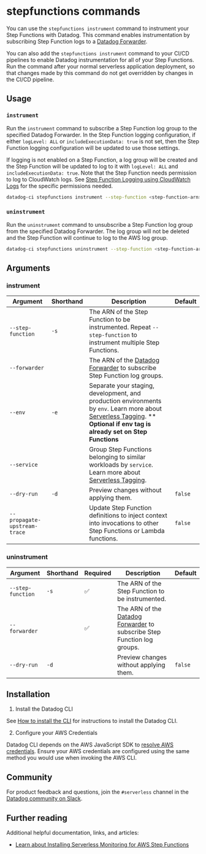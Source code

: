 # stepfunctions commands

You can use the `stepfunctions instrument` command to instrument your Step Functions with Datadog. This command enables instrumentation by subscribing Step Function logs to a [Datadog Forwarder](https://docs.datadoghq.com/logs/guide/forwarder/).

You can also add the `stepfunctions instrument` command to your CI/CD pipelines to enable Datadog instrumentation for all of your Step Functions. Run the command after your normal serverless application deployment, so that changes made by this command do not get overridden by changes in the CI/CD pipeline.

## Usage

### `instrument`

Run the `instrument` command to subscribe a Step Function log group to the specified Datadog Forwarder. In the Step Function logging configuration, if either `logLevel: ALL` or `includeExecutionData: true` is not set, then the Step Function logging configuration will be updated to use those settings.

If logging is not enabled on a Step Function, a log group will be created and the Step Function will be updated to log to it with `logLevel: ALL` and `includeExecutionData: true`. Note that the Step Function needs permission to log to CloudWatch logs. See [Step Function Logging using CloudWatch Logs](https://docs.aws.amazon.com/step-functions/latest/dg/cw-logs.html) for the specific permissions needed.

```bash
datadog-ci stepfunctions instrument --step-function <step-function-arn> --forwarder <forwarder-arn> [--service] [--env] [--dry-run]
```

### `uninstrument`
Run the `uninstrument` command to unsubscribe a Step Function log group from the specified Datadog Forwarder. The log group will not be deleted and the Step Function will continue to log to the AWS log group.

```bash
datadog-ci stepfunctions uninstrument --step-function <step-function-arn> --forwarder <forwarder-arn> [--dry-run]
```

## Arguments

### instrument

| Argument          | Shorthand | Description                                                                                                                                                                                                                                               | Default |
| ----------------- | --------- | --------------------------------------------------------------------------------------------------------------------------------------------------------------------------------------------------------------------------------------------------------- | ------- |
| `--step-function` | `-s`           | The ARN of the Step Function to be instrumented. Repeat `--step-function` to instrument multiple Step Functions.                                                                                                                                          |         |
| `--forwarder`     |                | The ARN of the [Datadog Forwarder](https://docs.datadoghq.com/logs/guide/forwarder/) to subscribe Step Function log groups.                                                                                                                               |         |
| `--env`           | `-e`           | Separate your staging, development, and production environments by `env`. Learn more about [Serverless Tagging](https://docs.datadoghq.com/serverless/guide/serverless_tagging/#the-env-tag). ** **Optional if env tag is already set on Step Functions** |         |
| `--service`       |                | Group Step Functions belonging to similar workloads by `service`. Learn more about [Serverless Tagging](https://docs.datadoghq.com/serverless/guide/serverless_tagging/#the-service-tag).                                                                 |         |
| `--dry-run`       | `-d`           | Preview changes without applying them.                                                                                                                                                                                                                    | `false` |
| `--propagate-upstream-trace`       |             | Update Step Function definitions to inject context into invocations to other Step Functions or Lambda functions.                                                                                                                            | `false` |

### uninstrument

| Argument          | Shorthand | Required           | Description                                                                                                                 | Default |
| ----------------- | --------- | ------------------ | --------------------------------------------------------------------------------------------------------------------------- | ------- |
| `--step-function` | `-s`      | :white_check_mark: | The ARN of the Step Function to be instrumented.                                                                            |         |
| `--forwarder`     |           | :white_check_mark: | The ARN of the [Datadog Forwarder](https://docs.datadoghq.com/logs/guide/forwarder/) to subscribe Step Function log groups. |         |
| `--dry-run`       | `-d`      |                    | Preview changes without applying them.                                                                                      | `false` |

## Installation

1. Install the Datadog CLI

See [How to install the CLI](https://github.com/DataDog/datadog-ci/tree/duncan-harvey/add-step-function-command#how-to-install-the-cli) for instructions to install the Datadog CLI.

2. Configure your AWS Credentials

Datadog CLI depends on the AWS JavaScript SDK to [resolve AWS credentials](https://docs.aws.amazon.com/sdk-for-javascript/v2/developer-guide/setting-credentials-node.html). Ensure your AWS credentials are configured using the same method you would use when invoking the AWS CLI.

## Community

For product feedback and questions, join the `#serverless` channel in the [Datadog community on Slack](https://chat.datadoghq.com/).

[1]: https://docs.aws.amazon.com/sdk-for-javascript/v2/developer-guide/setting-credentials-node.html
[2]: https://github.com/DataDog/datadog-ci
[3]: https://docs.datadoghq.com/serverless/troubleshooting/serverless_tagging/#the-env-tag
[4]: https://docs.datadoghq.com/serverless/troubleshooting/serverless_tagging/#the-service-tag
[5]: https://docs.datadoghq.com/serverless/forwarder/
[6]: https://docs.aws.amazon.com/cli/latest/userguide/cli-configure-profiles.html#using-profiles
[7]: https://docs.datadoghq.com/serverless/libraries_integrations/cli/

## Further reading

Additional helpful documentation, links, and articles:

- [Learn about Installing Serverless Monitoring for AWS Step Functions][8]

[8]: https://docs.datadoghq.com/serverless/step_functions/installation/?tab=datadogcli
